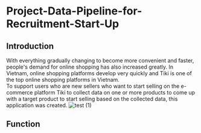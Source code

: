 # Project-Data-Pipeline-for-Recruitment-Start-Up

## Introduction
With everything gradually changing to become more convenient and faster, people's demand for online shopping has also increased greatly. In Vietnam, online shopping platforms develop very quickly and Tiki is one of the top online shopping platforms in Vietnam.
<br>
To support users who are new sellers who want to start selling on the e-commerce platform Tiki to collect data on one or more products to come up with a target product to start selling based on the collected data, this application was created.
![test (1)](https://github.com/DuyDoan233/Project-Data-Pipeline-for-Recruitment-Start-Up-/assets/101572443/66639903-56df-4b5b-b2d5-a73d6848130b)

## Function
